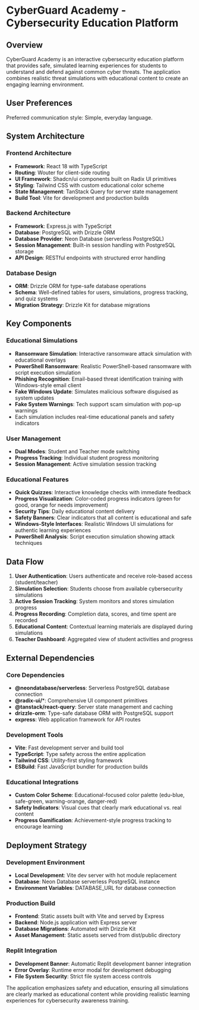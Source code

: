 # CyberGuard Academy - Cybersecurity Education Platform

## Overview

CyberGuard Academy is an interactive cybersecurity education platform that provides safe, simulated learning experiences for students to understand and defend against common cyber threats. The application combines realistic threat simulations with educational content to create an engaging learning environment.

## User Preferences

Preferred communication style: Simple, everyday language.

## System Architecture

### Frontend Architecture
- **Framework**: React 18 with TypeScript
- **Routing**: Wouter for client-side routing
- **UI Framework**: Shadcn/ui components built on Radix UI primitives
- **Styling**: Tailwind CSS with custom educational color scheme
- **State Management**: TanStack Query for server state management
- **Build Tool**: Vite for development and production builds

### Backend Architecture
- **Framework**: Express.js with TypeScript
- **Database**: PostgreSQL with Drizzle ORM
- **Database Provider**: Neon Database (serverless PostgreSQL)
- **Session Management**: Built-in session handling with PostgreSQL storage
- **API Design**: RESTful endpoints with structured error handling

### Database Design
- **ORM**: Drizzle ORM for type-safe database operations
- **Schema**: Well-defined tables for users, simulations, progress tracking, and quiz systems
- **Migration Strategy**: Drizzle Kit for database migrations

## Key Components

### Educational Simulations
- **Ransomware Simulation**: Interactive ransomware attack simulation with educational overlays
- **PowerShell Ransomware**: Realistic PowerShell-based ransomware with script execution simulation
- **Phishing Recognition**: Email-based threat identification training with Windows-style email client
- **Fake Windows Update**: Simulates malicious software disguised as system updates
- **Fake System Warnings**: Tech support scam simulation with pop-up warnings
- Each simulation includes real-time educational panels and safety indicators

### User Management
- **Dual Modes**: Student and Teacher mode switching
- **Progress Tracking**: Individual student progress monitoring
- **Session Management**: Active simulation session tracking

### Educational Features
- **Quick Quizzes**: Interactive knowledge checks with immediate feedback
- **Progress Visualization**: Color-coded progress indicators (green for good, orange for needs improvement)
- **Security Tips**: Daily educational content delivery
- **Safety Banners**: Clear indicators that all content is educational and safe
- **Windows-Style Interfaces**: Realistic Windows UI simulations for authentic learning experiences
- **PowerShell Analysis**: Script execution simulation showing attack techniques

## Data Flow

1. **User Authentication**: Users authenticate and receive role-based access (student/teacher)
2. **Simulation Selection**: Students choose from available cybersecurity simulations
3. **Active Session Tracking**: System monitors and stores simulation progress
4. **Progress Recording**: Completion data, scores, and time spent are recorded
5. **Educational Content**: Contextual learning materials are displayed during simulations
6. **Teacher Dashboard**: Aggregated view of student activities and progress

## External Dependencies

### Core Dependencies
- **@neondatabase/serverless**: Serverless PostgreSQL database connection
- **@radix-ui/***: Comprehensive UI component primitives
- **@tanstack/react-query**: Server state management and caching
- **drizzle-orm**: Type-safe database ORM with PostgreSQL support
- **express**: Web application framework for API routes

### Development Tools
- **Vite**: Fast development server and build tool
- **TypeScript**: Type safety across the entire application
- **Tailwind CSS**: Utility-first styling framework
- **ESBuild**: Fast JavaScript bundler for production builds

### Educational Integrations
- **Custom Color Scheme**: Educational-focused color palette (edu-blue, safe-green, warning-orange, danger-red)
- **Safety Indicators**: Visual cues that clearly mark educational vs. real content
- **Progress Gamification**: Achievement-style progress tracking to encourage learning

## Deployment Strategy

### Development Environment
- **Local Development**: Vite dev server with hot module replacement
- **Database**: Neon Database serverless PostgreSQL instance
- **Environment Variables**: DATABASE_URL for database connection

### Production Build
- **Frontend**: Static assets built with Vite and served by Express
- **Backend**: Node.js application with Express server
- **Database Migrations**: Automated with Drizzle Kit
- **Asset Management**: Static assets served from dist/public directory

### Replit Integration
- **Development Banner**: Automatic Replit development banner integration
- **Error Overlay**: Runtime error modal for development debugging
- **File System Security**: Strict file system access controls

The application emphasizes safety and education, ensuring all simulations are clearly marked as educational content while providing realistic learning experiences for cybersecurity awareness training.